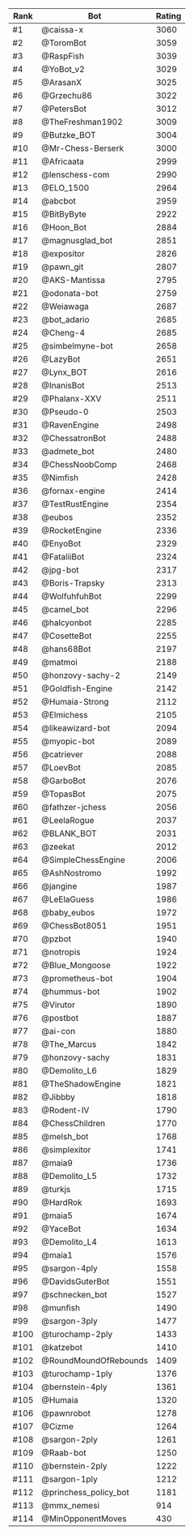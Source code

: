 Rank|Bot|Rating
---|---|---
#1|@caissa-x|3060
#2|@ToromBot|3059
#3|@RaspFish|3039
#4|@YoBot_v2|3029
#5|@ArasanX|3025
#6|@Grzechu86|3022
#7|@PetersBot|3012
#8|@TheFreshman1902|3009
#9|@Butzke_BOT|3004
#10|@Mr-Chess-Berserk|3000
#11|@Africaata|2999
#12|@lenschess-com|2990
#13|@ELO_1500|2964
#14|@abcbot|2959
#15|@BitByByte|2922
#16|@Hoon_Bot|2884
#17|@magnusglad_bot|2851
#18|@expositor|2826
#19|@pawn_git|2807
#20|@AKS-Mantissa|2795
#21|@odonata-bot|2759
#22|@Weiawaga|2687
#23|@bot_adario|2685
#24|@Cheng-4|2685
#25|@simbelmyne-bot|2658
#26|@LazyBot|2651
#27|@Lynx_BOT|2616
#28|@InanisBot|2513
#29|@Phalanx-XXV|2511
#30|@Pseudo-0|2503
#31|@RavenEngine|2498
#32|@ChessatronBot|2488
#33|@admete_bot|2480
#34|@ChessNoobComp|2468
#35|@Nimfish|2428
#36|@fornax-engine|2414
#37|@TestRustEngine|2354
#38|@eubos|2352
#39|@RocketEngine|2336
#40|@EnyoBot|2329
#41|@FataliiBot|2324
#42|@jpg-bot|2317
#43|@Boris-Trapsky|2313
#44|@WolfuhfuhBot|2299
#45|@camel_bot|2296
#46|@halcyonbot|2285
#47|@CosetteBot|2255
#48|@hans68Bot|2197
#49|@matmoi|2188
#50|@honzovy-sachy-2|2149
#51|@Goldfish-Engine|2142
#52|@Humaia-Strong|2112
#53|@Elmichess|2105
#54|@likeawizard-bot|2094
#55|@myopic-bot|2089
#56|@catriever|2088
#57|@LoevBot|2085
#58|@GarboBot|2076
#59|@TopasBot|2075
#60|@fathzer-jchess|2056
#61|@LeelaRogue|2037
#62|@BLANK_BOT|2031
#63|@zeekat|2012
#64|@SimpleChessEngine|2006
#65|@AshNostromo|1992
#66|@jangine|1987
#67|@LeElaGuess|1986
#68|@baby_eubos|1972
#69|@ChessBot8051|1951
#70|@pzbot|1940
#71|@notropis|1924
#72|@Blue_Mongoose|1922
#73|@prometheus-bot|1904
#74|@hummus-bot|1902
#75|@Virutor|1890
#76|@postbot|1887
#77|@ai-con|1880
#78|@The_Marcus|1842
#79|@honzovy-sachy|1831
#80|@Demolito_L6|1829
#81|@TheShadowEngine|1821
#82|@Jibbby|1818
#83|@Rodent-IV|1790
#84|@ChessChildren|1770
#85|@melsh_bot|1768
#86|@simplexitor|1741
#87|@maia9|1736
#88|@Demolito_L5|1732
#89|@turkjs|1715
#90|@HardRok|1693
#91|@maia5|1674
#92|@YaceBot|1634
#93|@Demolito_L4|1613
#94|@maia1|1576
#95|@sargon-4ply|1558
#96|@DavidsGuterBot|1551
#97|@schnecken_bot|1527
#98|@munfish|1490
#99|@sargon-3ply|1477
#100|@turochamp-2ply|1433
#101|@katzebot|1410
#102|@RoundMoundOfRebounds|1409
#103|@turochamp-1ply|1376
#104|@bernstein-4ply|1361
#105|@Humaia|1320
#106|@pawnrobot|1278
#107|@Cizme|1264
#108|@sargon-2ply|1261
#109|@Raab-bot|1250
#110|@bernstein-2ply|1222
#111|@sargon-1ply|1212
#112|@princhess_policy_bot|1181
#113|@mmx_nemesi|914
#114|@MinOpponentMoves|430
